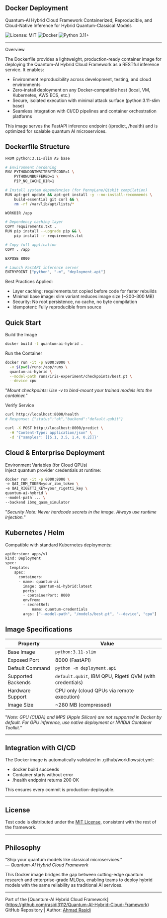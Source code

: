 ## Docker Deployment

Quantum-AI Hybrid Cloud Framework
Containerized, Reproducible, and Cloud-Native Inference for Hybrid Quantum-Classical Models



![License: MIT](https://img.shields.io/badge/License-MIT-green.svg)
![Docker](https://img.shields.io/badge/Docker-Available-blue.svg)
![Python 3.11+](https://img.shields.io/badge/Python-3.11%2B-blueviolet.svg)


---

Overview  

The Dockerfile provides a lightweight, production-ready container image for deploying the Quantum-AI Hybrid Cloud Framework as a RESTful inference service. It enables:
  
  - Environment reproducibility across development, testing, and cloud environments  
  - Zero-install deployment on any Docker-compatible host (local, VM, Kubernetes, AWS ECS, etc.)  
  - Secure, isolated execution with minimal attack surface (python:3.11-slim base)  
  - Seamless integration with CI/CD pipelines and container orchestration platforms  

This image serves the FastAPI inference endpoint (/predict, /health) and is optimized for scalable quantum AI microservices.

## Dockerfile Structure
```bash
FROM python:3.11-slim AS base

# Environment hardening
ENV PYTHONDONTWRITEBYTECODE=1 \
    PYTHONUNBUFFERED=1 \
    PIP_NO_CACHE_DIR=1

# Install system dependencies (for PennyLane/Qiskit compilation)
RUN apt-get update && apt-get install -y --no-install-recommends \
    build-essential git curl && \
    rm -rf /var/lib/apt/lists/*

WORKDIR /app

# Dependency caching layer
COPY requirements.txt .
RUN pip install --upgrade pip && \
    pip install -r requirements.txt

# Copy full application
COPY . /app

EXPOSE 8000

# Launch FastAPI inference server
ENTRYPOINT ["python", "-m", "deployment.api"]
```
Best Practices Applied: 

- Layer caching: requirements.txt copied before code for faster rebuilds  
- Minimal base image: slim variant reduces image size (~200–300 MB)  
- Security: No root persistence, no cache, no byte compilation  
- Idempotent: Fully reproducible from source

## Quick Start  
  Build the Image  
  ```bash
docker build -t quantum-ai-hybrid .
```
Run the Container  
```bash
docker run -it -p 8000:8000 \
  -v $(pwd)/runs:/app/runs \
  quantum-ai-hybrid \
  --model-path runs/iris-experiment/checkpoints/best.pt \
  --device cpu
```
"*Mount checkpoints: Use -v to bind-mount your trained models into the container.*"  

Verify Service  
```bash
curl http://localhost:8000/health
# Response: {"status":"ok","backend":"default.qubit"}
```
```bash
curl -X POST http://localhost:8000/predict \
  -H "Content-Type: application/json" \
  -d '{"samples": [[5.1, 3.5, 1.4, 0.2]]}'
```

## Cloud & Enterprise Deployment  
  Environment Variables (for Cloud QPUs)  
  Inject quantum provider credentials at runtime:
  ```bash
docker run -it -p 8000:8000 \
  -e QAI_IBM_TOKEN=your_ibm_token \
  -e QAI_RIGETTI_KEY=your_rigetti_key \
  quantum-ai-hybrid \
  --model-path ... \
  --backend ibmq_qasm_simulator
```
"*Security Note: Never hardcode secrets in the image. Always use runtime injection.*"  

## Kubernetes / Helm  
Compatible with standard Kubernetes deployments:
```bash
apiVersion: apps/v1
kind: Deployment
spec:
  template:
    spec:
      containers:
      - name: quantum-ai
        image: quantum-ai-hybrid:latest
        ports:
        - containerPort: 8000
        envFrom:
        - secretRef:
            name: quantum-credentials
        args: ["--model-path", "/models/best.pt", "--device", "cpu"]
```
## Image Specifications
| Property           | Value                                                                 |
|-------------------|-----------------------------------------------------------------------|
| Base Image         | `python:3.11-slim`                                                    |
| Exposed Port       | 8000 (FastAPI)                                                        |
| Default Command    | `python -m deployment.api`                                            |
| Supported Backends | `default.qubit`, IBM QPU, Rigetti QVM (with credentials)             |
| Hardware Support   | CPU only (cloud QPUs via remote execution)                            |
| Image Size         | ~280 MB (compressed)                                                  |

  
  "*Note: GPU (CUDA) and MPS (Apple Silicon) are not supported in Docker by default. For GPU inference, use native deployment or NVIDIA Container Toolkit.*" 

---

## Integration with CI/CD  
The Docker image is automatically validated in .github/workflows/ci.yml:

   - docker build succeeds  
   - Container starts without error  
   - /health endpoint returns 200 OK
     
This ensures every commit is production-deployable.



---


## License

Test code is distributed under the [MIT License](https://github.com/rasidi3112/Quantum-AI-Hybrid-Cloud-Framework/blob/main/LICENSE), consistent with the rest of the framework.


---

## Philosophy

“Ship your quantum models like classical microservices.”  
*— Quantum-AI Hybrid Cloud Framework* 

 This Docker image bridges the gap between cutting-edge quantum research and enterprise-grade MLOps, enabling teams to deploy hybrid models with the same reliability as traditional AI services.


 ---


 Part of the [Quantum-AI Hybrid Cloud Framework]  (https://github.com/rasidi3112/Quantum-AI-Hybrid-Cloud-Framework)   
GitHub Repository | Author: [Ahmad Rasidi](https://github.com/rasidi3112)
